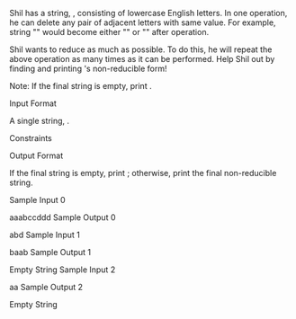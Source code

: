 Shil has a string, , consisting of  lowercase English letters. In one operation, he can delete any pair of adjacent letters with same value. For example, string "" would become either "" or "" after  operation.

Shil wants to reduce  as much as possible. To do this, he will repeat the above operation as many times as it can be performed. Help Shil out by finding and printing 's non-reducible form!

Note: If the final string is empty, print .

Input Format

A single string, .

Constraints

Output Format

If the final string is empty, print ; otherwise, print the final non-reducible string.

Sample Input 0

aaabccddd
Sample Output 0

abd
Sample Input 1

baab
Sample Output 1

Empty String
Sample Input 2

aa
Sample Output 2

Empty String

  

